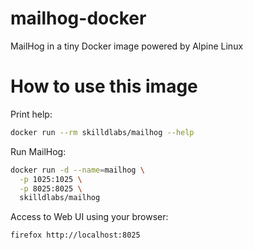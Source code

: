 # mailhog-docker
MailHog in a tiny Docker image powered by Alpine Linux

# How to use this image

Print help:

```bash
docker run --rm skilldlabs/mailhog --help
```
Run MailHog:

```bash
docker run -d --name=mailhog \
  -p 1025:1025 \
  -p 8025:8025 \
  skilldlabs/mailhog
```
Access to Web UI using your browser:

```bash
firefox http://localhost:8025
```
